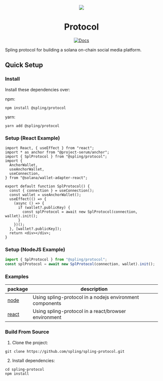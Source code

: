 <div align="center">
  <img src="https://pbs.twimg.com/profile_banners/1550448683677880321/1658497849/1500x500" />

  <h1>Protocol</h1>
   <p>
    <a href="https://spling.github.io/spling-protocol/"><img alt="Docs" src="https://img.shields.io/badge/docs-typedoc-blueviolet" /></a>
	</p>
</div>

Spling protocol for building a solana on-chain social media platform.

## Quick Setup

### Install

Install these dependencies over:

npm:

```shell
npm install @spling/protocol
```

yarn:

```shell
yarn add @spling/protocol
```

### Setup (React Example)

```tsx
import React, { useEffect } from "react";
import * as anchor from "@project-serum/anchor";
import { SplProtocol } from "@spling/protocol";
import {
  AnchorWallet,
  useAnchorWallet,
  useConnection,
} from "@solana/wallet-adapter-react";

export default function SplProtocol() {
  const { connection } = useConnection();
  const wallet = useAnchorWallet();
  useEffect(() => {
    (async () => {
      if (wallet?.publicKey) {
        const splProtocol = await new SplProtocol(connection, wallet).init();
      }
    })();
  }, [wallet?.publicKey]);
  return <div></div>;
}
```

### Setup (NodeJS Example)

```js
import { SplProtocol } from "@spling/protocol";
const splProtocol = await new SplProtocol(connection, wallet).init();
```

### Examples

| package                                                                   | description                                              |
| ------------------------------------------------------------------------- | -------------------------------------------------------- |
| [node](https://github.com/Spling/spling-protocol/tree/main/examples/node) | Using spling-protocol in a nodejs environment components |
| [react](https://github.com/Spling/spling-protocol/tree/main/examples/web) | Using spling-protocol in a react/browser environment     |

### Build From Source

1. Clone the project:

```shell
git clone https://github.com/spling/spling-protocol.git
```

2. Install dependencies:

```shell
cd spling-protocol
npm install
```
